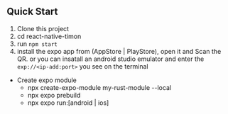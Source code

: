 ## Quick Start

1. Clone this project
2. cd react-native-timon
3. run `npm start`
4. install the expo app from (AppStore | PlayStore), open it and Scan the QR. or you can insatall an android studio emulator and enter the `exp://<ip-add:port>` you see on the terminal

- Create expo module
    - npx create-expo-module my-rust-module --local
    - npx expo prebuild
    - npx expo run:[android | ios]

